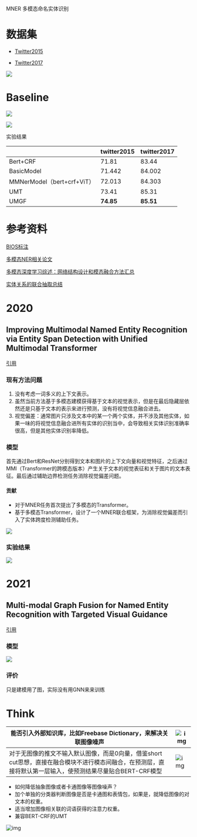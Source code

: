 MNER 多模态命名实体识别

# 数据集

- [Twitter2015](https://github.com/jefferyYu/UMT)



- [Twitter2017](https://github.com/jefferyYu/UMT)

![](https://dev.azure.com/conansteve/87be1d78-05d4-41bd-87b2-a023d463dcd2/_apis/git/repositories/075c6005-9f0d-4b8c-97a7-60d87486d3f4/items?path=%2F1648193541924_2561.png&versionDescriptor%5BversionOptions%5D=0&versionDescriptor%5BversionType%5D=0&versionDescriptor%5Bversion%5D=master&resolveLfs=true&%24format=octetStream&api-version=5.0)

# Baseline

![](https://dev.azure.com/conansteve/87be1d78-05d4-41bd-87b2-a023d463dcd2/_apis/git/repositories/075c6005-9f0d-4b8c-97a7-60d87486d3f4/items?path=%2F1648193331387_8790.png&versionDescriptor%5BversionOptions%5D=0&versionDescriptor%5BversionType%5D=0&versionDescriptor%5Bversion%5D=master&resolveLfs=true&%24format=octetStream&api-version=5.0)

![](https://dev.azure.com/conansteve/87be1d78-05d4-41bd-87b2-a023d463dcd2/_apis/git/repositories/075c6005-9f0d-4b8c-97a7-60d87486d3f4/items?path=%2F1648269588496_7064.png&versionDescriptor%5BversionOptions%5D=0&versionDescriptor%5BversionType%5D=0&versionDescriptor%5Bversion%5D=master&resolveLfs=true&%24format=octetStream&api-version=5.0)

实验结果

|                            | twitter2015 | twitter2017 |
| -------------------------- | ----------- | ----------- |
| Bert+CRF                   | 71.81       | 83.44       |
| BasicModel                 | 71.442      | 84.002      |
| MMNerModel（bert+crf+ViT） | 72.013      | 84.303      |
| UMT                        | 73.41       | 85.31       |
| UMGF                       | **74.85**   | **85.51**   |



# 参考资料

[BIOS标注](https://zhuanlan.zhihu.com/p/147537898)

[多模态NER相关论文](https://zhuanlan.zhihu.com/p/161385278)

[多模态深度学习综述：网络结构设计和模态融合方法汇总](https://blog.csdn.net/tMb8Z9Vdm66wH68VX1/article/details/112386111)

[实体关系的联合抽取总结](https://zhuanlan.zhihu.com/p/74886839)

# 2020

## Improving Multimodal Named Entity Recognition via Entity Span Detection with Unified Multimodal Transformer 

[引用](https://blog.csdn.net/qq_43703681/article/details/113748435)

### 现有方法问题

1. 没有考虑一词多义的上下文表示。
2. 虽然当前方法基于多模态建模获得基于文本的视觉表示，但是在最后隐藏层依然还是只基于文本的表示来进行预测，没有将视觉信息融合进去。
3. 视觉偏差：通常图片只涉及文本中的某一个两个实体，并不涉及其他实体，如果一味的将视觉信息融合进所有实体的识别当中，会导致相关实体识别准确率很高，但是其他实体识别率降低。

### 模型

首先通过Bert和ResNet分别得到文本和图片的上下文向量和视觉特征，之后通过MMI（Transformer的跨模态版本）产生关于文本的视觉表征和关于图片的文本表征。最后通过辅助边界检测任务消除视觉偏差问题。

#### 贡献

- 对于MNER任务首次提出了多模态的Transformer。
- 基于多模态Transformer，设计了一个MNER联合框架，为消除视觉偏差而引入了实体跨度检测辅助任务。

![](https://dev.azure.com/conansteve/87be1d78-05d4-41bd-87b2-a023d463dcd2/_apis/git/repositories/075c6005-9f0d-4b8c-97a7-60d87486d3f4/items?path=%2F1648369466109_7383.png&versionDescriptor%5BversionOptions%5D=0&versionDescriptor%5BversionType%5D=0&versionDescriptor%5Bversion%5D=master&resolveLfs=true&%24format=octetStream&api-version=5.0)

### 实验结果

![](https://dev.azure.com/conansteve/87be1d78-05d4-41bd-87b2-a023d463dcd2/_apis/git/repositories/075c6005-9f0d-4b8c-97a7-60d87486d3f4/items?path=%2F1648193331387_8790.png&versionDescriptor%5BversionOptions%5D=0&versionDescriptor%5BversionType%5D=0&versionDescriptor%5Bversion%5D=master&resolveLfs=true&%24format=octetStream&api-version=5.0)



# 2021

## **Multi-modal Graph Fusion for Named Entity Recognition with Targeted Visual Guidance**

[引用](https://zhuanlan.zhihu.com/p/349064943)

### 模型

![](https://dev.azure.com/conansteve/87be1d78-05d4-41bd-87b2-a023d463dcd2/_apis/git/repositories/075c6005-9f0d-4b8c-97a7-60d87486d3f4/items?path=%2F1648369522234_6085.png&versionDescriptor%5BversionOptions%5D=0&versionDescriptor%5BversionType%5D=0&versionDescriptor%5Bversion%5D=master&resolveLfs=true&%24format=octetStream&api-version=5.0)



### 评价

只是建模用了图，实际没有用GNN来来训练

# Think





| 能否引入外部知识库，比如Freebase Dictionary，来解决关联图像噪声 | ![img](https://ah0aangfha.feishu.cn/space/api/box/stream/download/asynccode/?code=MmE0YTMyYzAyNDk1ZDgyYjBjY2E0ODM0ODY0NmYxM2NfbmFUdkltQU5qT29HQ1RhSjBiaTRGMzNCcE5peFVOb2xfVG9rZW46Ym94Y250VVB5U2xOTHVnS0VkVlp4Z0hJcWxkXzE2NDgxOTMwNTM6MTY0ODE5NjY1M19WNA) |
| ------------------------------------------------------------ | ------------------------------------------------------------ |
| 对于无图像的推文不输入默认图像，而是0向量，借鉴short cut思想，直接在融合模块不进行模态间融合，在预测层，直接将默认第一层输入，使预测结果尽量贴合BERT-CRF模型 | ![img](https://ah0aangfha.feishu.cn/space/api/box/stream/download/asynccode/?code=NTMxYjk0ODU0MDNkNWYxMzdlYzlmMGRmYTUyYmM0YjNfZnVmdHNJR1UyM1BkeDExMmhmWUFsVVlDc3AwQmZRaFdfVG9rZW46Ym94Y25ycjdWd3RHN3VQVlBLVUxKRkg2UXZoXzE2NDgxOTMwNTM6MTY0ODE5NjY1M19WNA) |

- 如何降低抽象图像或者卡通图像等图像噪声？
- 加个单独的分类器判断图像是否是卡通图和表情包，如果是，就降低图像的对文本的权重。
- 适当增加图像相关联的词语获得的注意力权重。
- 兼容BERT-CRF的UMT





![img](https://ah0aangfha.feishu.cn/space/api/box/stream/download/asynccode/?code=ODBlZGU5ZWRhY2ZjOTMwMjFiYjI2NTEwZjU3YWUyOWRfZllUTnZmQlFLMFc1Z1d4U3pJWU81NFdzd3NWV2RSTFpfVG9rZW46Ym94Y25zT3NQQmZoa0hiV2NyeXlNNTZ1SVRiXzE2NDgxOTMwNTM6MTY0ODE5NjY1M19WNA)